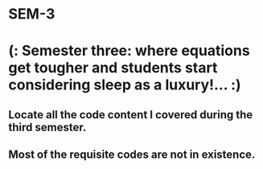 # SEM-3
# (: Semester three: where equations get tougher and students start considering sleep as a luxury!... :) 
## Locate all the code content I covered during the third semester.
## Most of the requisite codes are not in existence.
